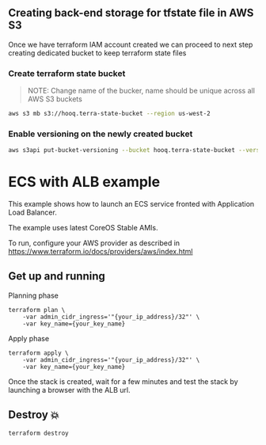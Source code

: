 ## Creating back-end storage for tfstate file in AWS S3

Once we have terraform IAM account created we can proceed to next step creating dedicated bucket to keep terraform state files

### Create terraform state bucket

> NOTE: Change name of the bucker, name should be unique across all AWS S3 buckets

```sh
aws s3 mb s3://hooq.terra-state-bucket --region us-west-2
```

### Enable versioning on the newly created bucket

```sh
aws s3api put-bucket-versioning --bucket hooq.terra-state-bucket --versioning-configuration Status=Enabled
```



# ECS with ALB example

This example shows how to launch an ECS service fronted with Application Load Balancer.

The example uses latest CoreOS Stable AMIs.

To run, configure your AWS provider as described in https://www.terraform.io/docs/providers/aws/index.html

## Get up and running

Planning phase

```
terraform plan \
	-var admin_cidr_ingress='"{your_ip_address}/32"' \
	-var key_name={your_key_name}
```

Apply phase

```
terraform apply \
	-var admin_cidr_ingress='"{your_ip_address}/32"' \
	-var key_name={your_key_name}
```

Once the stack is created, wait for a few minutes and test the stack by launching a browser with the ALB url.

## Destroy :boom:

```
terraform destroy
```
